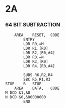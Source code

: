 # 2A

### 64 BIT SUBTRACTION

```ASSEMBLY
	AREA	RESET,	CODE
		ENTRY
		LDR R0,=M
		LDR R1,[R0]
		LDR R2,[R0,#4]
		LDR R0,=N
		LDR R3,[R0]
		LDR R4,[R0,#4]
		
		SUBS R6,R2,R4
		SBC R5,R1,R3
STOP	B	STOP
	AREA	DATA,	CODE
M DCD &1,&0
N DCD &0,&80000000
		END
```
